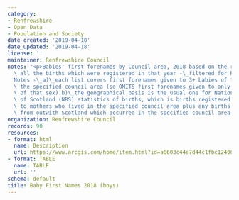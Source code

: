 ```yaml
---
category:
- Renfrewshire
- Open Data
- Population and Society
date_created: '2019-04-18'
date_updated: '2019-04-18'
license: ''
maintainer: Renfrewshire Council
notes: "<p>Babies' first forenames by Council area, 2018 based on the records for\
  \ all the births which were registered in that year -\_filtered for Renfrewshire.\_\
  Notes -\_a)\_each list covers first forenames given to 3+ babies of that sex in\
  \ the specified council area (so OMITS first forenames given to only 1-2 babies\
  \ of that sex).b)\_the geographical basis is the usual one for National Records\
  \ of Scotland (NRS) statistics of births, which is births registered in Scotland\
  \ to mothers who lived in the specified council area plus any births to mothers\
  \ from outwith Scotland which occurred in the specified council area.</p>"
organization: Renfrewshire Council
records: 90
resources:
- format: html
  name: Description
  url: https://www.arcgis.com/home/item.html?id=a6603c44e7d44c1fbc124068c8c53426
- format: TABLE
  name: TABLE
  url: ''
schema: default
title: Baby First Names 2018 (boys)
---
```

